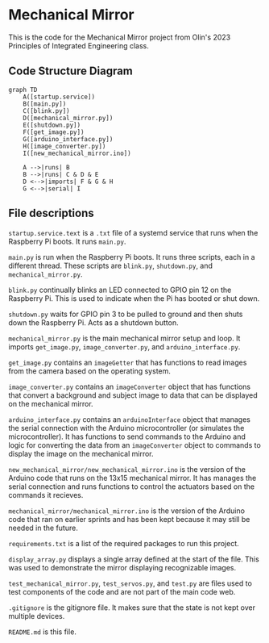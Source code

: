 # Mechanical Mirror

This is the code for the Mechanical Mirror project from Olin's 2023 Principles of Integrated Engineering class.

## Code Structure Diagram

```mermaid
graph TD
    A([startup.service])
    B([main.py])
    C([blink.py])
    D([mechanical_mirror.py])
    E([shutdown.py])
    F([get_image.py])
    G([arduino_interface.py])
    H([image_converter.py])
    I([new_mechanical_mirror.ino])

    A -->|runs| B
    B -->|runs| C & D & E
    D <-->|imports| F & G & H
    G <-->|serial| I
```

## File descriptions

`startup.service.text` is a `.txt` file of a systemd service that runs when the Raspberry Pi boots. It runs `main.py`.

`main.py` is run when the Raspberry Pi boots. It runs three scripts, each in a different thread. These scripts are `blink.py`, `shutdown.py`, and `mechanical_mirror.py`.

`blink.py` continually blinks an LED connected to GPIO pin 12 on the Raspberry Pi. This is used to indicate when the Pi has booted or shut down.

`shutdown.py` waits for GPIO pin 3 to be pulled to ground and then shuts down the Raspberry Pi. Acts as a shutdown button.

`mechanical_mirror.py` is the main mechanical mirror setup and loop. It imports `get_image.py`, `image_converter.py`, and `arduino_interface.py`.

`get_image.py` contains an `imageGetter` that has functions to read images from the camera based on the operating system.

`image_converter.py` contains an `imageConverter` object that has functions that convert a background and subject image to data that can be displayed on the mechanical mirror.

`arduino_interface.py` contains an `arduinoInterface` object that manages the serial connection with the Arduino microcontroller (or simulates the microcontroller). It has functions to send commands to the Arduino and logic for converting the data from an `imageConverter` object to commands to display the image on the mechanical mirror.

`new_mechanical_mirror/new_mechanical_mirror.ino` is the version of the Arduino code that runs on the 13x15 mechanical mirror. It has manages the serial connection and runs functions to control the actuators based on the commands it recieves. 

`mechanical_mirror/mechanical_mirror.ino` is the version of the Arduino code that ran on earlier sprints and has been kept because it may still be needed in the future.

`requirements.txt` is a list of the required packages to run this project.

`display_array.py` displays a single array defined at the start of the file. This was used to demonstrate the mirror displaying recognizable images.

`test_mechanical_mirror.py`, `test_servos.py`, and `test.py` are files used to test components of the code and are not part of the main code web.

`.gitignore` is the gitignore file. It makes sure that the state is not kept over multiple devices.

`README.md` is this file.